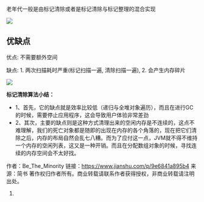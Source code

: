 老年代一般是由标记清除或者是标记清除与标记整理的混合实现

![](https://youpaiyun.zongqilive.cn/image/20200318163144.png)



## 优缺点

优点: 不需要额外空间

缺点: 1. 两次扫描耗时严重(标记扫描一遍, 清除扫描一遍),  2. 会产生内存碎片

![](https://youpaiyun.zongqilive.cn/image/tu1.gif)

**标记清除算法小结：**

- 1、首先，它的缺点就是效率比较低（递归与全堆对象遍历），而且在进行GC的时候，需要停止应用程序，这会导致用户体验非常差劲
- 2、其次，主要的缺点则是这种方式清理出来的空闲内存是不连续的，这点不难理解，我们的死亡对象都是随即的出现在内存的各个角落的，现在把它们清除之后，内存的布局自然会乱七八糟。而为了应付这一点，JVM就不得不维持一个内存的空闲列表，这又是一种开销。而且在分配数组对象的时候，寻找连续的内存空间会不太好找。



作者：Be_The_Minority
链接：https://www.jianshu.com/p/9e6841a895b4
来源：简书
著作权归作者所有。商业转载请联系作者获得授权，非商业转载请注明出处。





















1. 